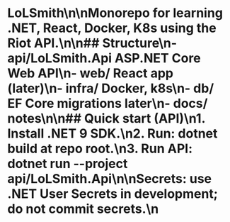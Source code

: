 # LoLSmith\n\nMonorepo for learning .NET, React, Docker, K8s using the Riot API.\n\n## Structure\n- api/LoLSmith.Api  ASP.NET Core Web API\n- web/  React app (later)\n- infra/  Docker, k8s\n- db/  EF Core migrations later\n- docs/  notes\n\n## Quick start (API)\n1. Install .NET 9 SDK.\n2. Run: dotnet build at repo root.\n3. Run API: dotnet run --project api/LoLSmith.Api\n\nSecrets: use .NET User Secrets in development; do not commit secrets.\n
